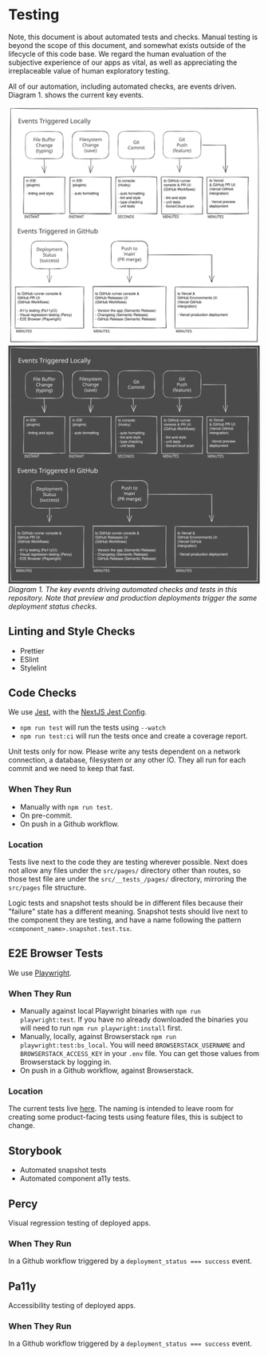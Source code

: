 # Testing

Note, this document is about automated tests and checks. Manual testing is beyond the scope of this document, and somewhat exists outside of the lifecycle of this code base. We regard the human evaluation of the subjective experience of our apps as vital, as well as appreciating the irreplaceable value of human exploratory testing.

All of our automation, including automated checks, are events driven. Diagram 1. shows the current key events.

![Key events driving automated checks in this repository](./images/sdlc_events.excalidraw.svg#gh-light-mode-only)
![Key events driving automated checks in this repository](./images/sdlc_events_dark.excalidraw.svg#gh-dark-mode-only)
_Diagram 1. The key events driving automated checks and tests in this repository. Note that preview and production deployments trigger the same deployment status checks._

## Linting and Style Checks

- Prettier
- ESlint
- Stylelint

## Code Checks

We use [Jest](https://jestjs.io/), with the [NextJS Jest Config](../jest.config.js).

- `npm run test` will run the tests using `--watch`
- `npm run test:ci` will run the tests once and create a coverage report.

Unit tests only for now. Please write any tests dependent on a network connection, a database, filesystem or any other IO. They all run for each commit and we need to keep that fast.

### When They Run

- Manually with `npm run test`.
- On pre-commit.
- On push in a Github workflow.

### Location

Tests live next to the code they are testing wherever possible. Next does not allow any files under the `src/pages/` directory other than routes, so those test file are under the `src/__tests_/pages/` directory, mirroring the `src/pages` file structure.

Logic tests and snapshot tests should be in different files because their "failure" state has a different meaning. Snapshot tests should live next to the component they are testing, and have a name following the pattern `<component_name>.snapshot.test.tsx`.

## E2E Browser Tests

We use [Playwright](https://playwright.dev/).

### When They Run

- Manually against local Playwright binaries with `npm run playwright:test`. If you have no already downloaded the binaries you will need to run `npm run playwright:install` first.
- Manually, locally, against Browserstack `npm run playwright:test:bs_local`. You will need `BROWSERSTACK_USERNAME` and `BROWSERSTACK_ACCESS_KEY` in your `.env` file. You can get those values from Browserstack by logging in.
- On push in a Github workflow, against Browserstack.

### Location

The current tests live [here](../e2e_tests/browser/engineering/). The naming is intended to leave room for creating some product-facing tests using feature files, this is subject to change.

## Storybook

- Automated snapshot tests
- Automated component a11y tests.

## Percy

Visual regression testing of deployed apps.

### When They Run

In a Github workflow triggered by a `deployment_status === success` event.

## Pa11y

Accessibility testing of deployed apps.

### When They Run

In a Github workflow triggered by a `deployment_status === success` event.
